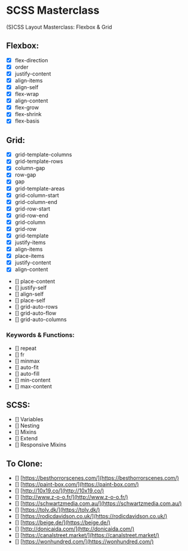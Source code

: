 # SCSS Masterclass

(S)CSS Layout Masterclass: Flexbox & Grid

## Flexbox:

- [x] flex-direction
- [x] order
- [x] justify-content
- [x] align-items
- [x] align-self
- [x] flex-wrap
- [x] align-content
- [x] flex-grow
- [x] flex-shrink
- [x] flex-basis

## Grid:

- [x] grid-template-columns
- [x] grid-template-rows
- [x] column-gap
- [x] row-gap
- [x] gap
- [x] grid-template-areas
- [x] grid-column-start
- [x] grid-column-end
- [x] grid-row-start
- [x] grid-row-end
- [x] grid-column
- [x] grid-row
- [x] grid-template
- [x] justify-items
- [x] align-items
- [x] place-items
- [x] justify-content
- [x] align-content
- [] place-content
- [] justify-self
- [] align-self
- [] place-self
- [] grid-auto-rows
- [] grid-auto-flow
- [] grid-auto-columns

### Keywords & Functions:

- [] repeat
- [] fr
- [] minmax
- [] auto-fit
- [] auto-fill
- [] min-content
- [] max-content

## SCSS:

- [] Variables
- [] Nesting
- [] Mixins
- [] Extend
- [] Responsive Mixins

## To Clone:

- [] [https://besthorrorscenes.com/](https://besthorrorscenes.com/)
- [] [https://paint-box.com/](https://paint-box.com/)
- [] [http://10x19.co/](http://10x19.co/)
- [] [http://www.z-o-o.fr/](http://www.z-o-o.fr/)
- [] [https://schwartzmedia.com.au/](https://schwartzmedia.com.au/)
- [] [https://tolv.dk/](https://tolv.dk/)
- [] [https://rodicdavidson.co.uk/](https://rodicdavidson.co.uk/)
- [] [https://beige.de/](https://beige.de/)
- [] [http://donicaida.com/](http://donicaida.com/)
- [] [https://canalstreet.market/](https://canalstreet.market/)
- [] [https://wonhundred.com/](https://wonhundred.com/)
